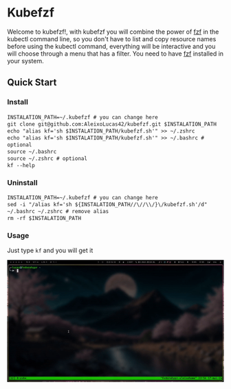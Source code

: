 # Kubefzf
Welcome to kubefzf!, with kubefzf you will combine the power of [fzf](https://github.com/junegunn/fzf) in the kubectl command line, so you don't have to list and copy resource names before using the kubectl command, everything will be interactive and you will choose through a menu that has a filter. You need to have [fzf](https://github.com/junegunn/fzf) installed in your system.


## Quick Start

### Install
```
INSTALATION_PATH=~/.kubefzf # you can change here
git clone git@github.com:AleixoLucas42/kubefzf.git $INSTALATION_PATH
echo "alias kf='sh $INSTALATION_PATH/kubefzf.sh'" >> ~/.zshrc 
echo "alias kf='sh $INSTALATION_PATH/kubefzf.sh'" >> ~/.bashrc # optional
source ~/.bashrc
source ~/.zshrc # optional
kf --help
```

### Uninstall
```
INSTALATION_PATH=~/.kubefzf # you can change here
sed -i "/alias kf='sh ${INSTALATION_PATH//\//\\/}\/kubefzf.sh'/d" ~/.bashrc ~/.zshrc # remove alias
rm -rf $INSTALATION_PATH
```

### Usage
Just type `kf` and you will get it

![usage](assets/img/kubefzf.gif)